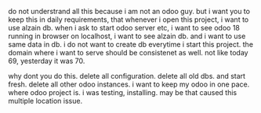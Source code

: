 do not understrand all this because i am not an odoo guy. but i 
 want you to keep this in daily requirements, that whenever i 
 open this project, i want to use alzain db. when i ask to start 
 odoo server etc, i want to see odoo 18 running in browser on 
 localhost, i want to see alzain db. and i want to use same data 
 in db. i do not want to create db everytime i start this 
 project. the domain where i want to serve should be consistenet 
 as well. not like today 69, yesterday it was 70.

 why dont you do this. delete all configuration. delete all old dbs. and start fresh. delete all other odoo instances. i want to keep my odoo in one pace. where odoo project is. i was testing, installing. may be that caused this multiple location issue.